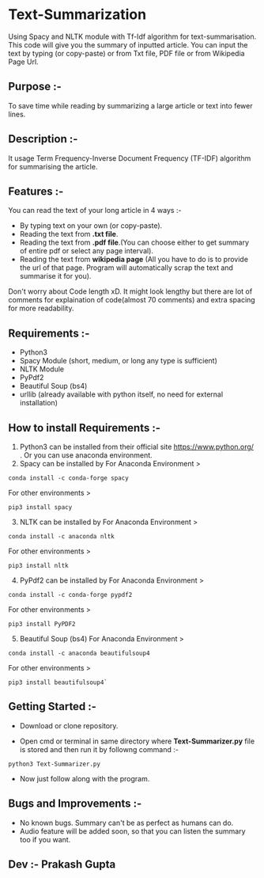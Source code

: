 # Text-Summarization
Using Spacy and NLTK module with Tf-Idf algorithm for text-summarisation. This code will give you the summary of inputted article. You can input the text by typing (or copy-paste) or from Txt file, PDF file or from Wikipedia Page Url.

## Purpose :- 

To save time while reading by summarizing a large article or text into fewer lines. 


## Description :-

It usage Term Frequency-Inverse Document Frequency (TF-IDF) algorithm for summarising the article.

## Features :-

You can read the text of your long article in 4 ways :-
  - By typing text on your own (or copy-paste).
  - Reading the text from **.txt file**.
  - Reading the text from **.pdf file**.(You can choose either to get summary of entire pdf or select any page interval).
  - Reading the text from **wikipedia page** (All you have to do is to provide the url of that page. Program will automatically scrap the text and summarise it for you).
  
Don't worry about Code length xD. It might look lengthy but there are lot of comments for explaination of code(almost 70 comments) and extra spacing for more readability.

  
  
## Requirements :-

- Python3 
- Spacy Module (short, medium, or long any type is sufficient)
- NLTK Module
- PyPdf2
- Beautiful Soup (bs4)
- urllib (already available with python itself, no need for external installation)


## How to install Requirements :-

1. Python3 can be installed from their official site https://www.python.org/ . Or you can use anaconda environment.
2. Spacy can be installed by
For Anaconda Environment > 
```
conda install -c conda-forge spacy
```
For other environments > 
```
pip3 install spacy
```
3. NLTK can be installed by
For Anaconda Environment > 
```
conda install -c anaconda nltk
```
For other environments > 
```
pip3 install nltk
```

4. PyPdf2 can be installed by
For Anaconda Environment > 
```
conda install -c conda-forge pypdf2
```
For other environments > 
```
pip3 install PyPDF2
```

5. Beautiful Soup (bs4)
For Anaconda Environment > 
```
conda install -c anaconda beautifulsoup4
```
For other environments > 
```
pip3 install beautifulsoup4`
```
## Getting Started :-

- Download or clone repository.

- Open cmd or terminal in same directory where **Text-Summarizer.py** file is stored and then run it by followng command :- 
```
python3 Text-Summarizer.py
```
- Now just follow along with the program.


## Bugs and Improvements :-

- No known bugs. Summary can't be as perfect as humans can do.
- Audio feature will be added soon, so that you can listen the summary too if you want.


## Dev :- Prakash Gupta
